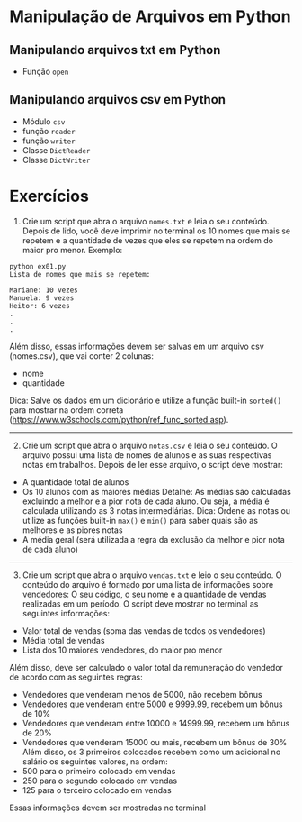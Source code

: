 # Manipulação de Arquivos em Python

## Manipulando arquivos txt em Python
* Função `open`

## Manipulando arquivos csv em Python
* Módulo `csv`
* função `reader`
* função `writer`
* Classe `DictReader`
* Classe `DictWriter`

# Exercícios

1. Crie um script que abra o arquivo `nomes.txt` e leia o seu conteúdo. Depois de lido, você deve imprimir no terminal os 10 nomes que mais se repetem e a quantidade de vezes que eles se repetem na ordem do maior pro menor. Exemplo:
```
python ex01.py
Lista de nomes que mais se repetem:

Mariane: 10 vezes
Manuela: 9 vezes
Heitor: 6 vezes
.
.
.
```

Além disso, essas informações devem ser salvas em um arquivo csv (nomes.csv), que vai conter 2 colunas:
* nome
* quantidade

Dica: Salve os dados em um dicionário e utilize a função built-in `sorted()` para mostrar na ordem correta (https://www.w3schools.com/python/ref_func_sorted.asp).

---

2. Crie um script que abra o arquivo `notas.csv` e leia o seu conteúdo. O arquivo possui uma lista de nomes de alunos e as suas respectivas notas em trabalhos. Depois de ler esse arquivo, o script deve mostrar:
* A quantidade total de alunos
* Os 10 alunos com as maiores médias
Detalhe: As médias são calculadas excluindo a melhor e a pior nota de cada aluno. Ou seja, a média é calculada utilizando as 3 notas intermediárias.
Dica: Ordene as notas ou utilize as funções built-in `max()` e `min()` para saber quais são as melhores e as piores notas
* A média geral (será utilizada a regra da exclusão da melhor e pior nota de cada aluno)

---

3. Crie um script que abra o arquivo `vendas.txt` e leio o seu conteúdo. O conteúdo do arquivo é formado por uma lista de informações sobre vendedores: O seu código, o seu nome e a quantidade de vendas realizadas em um período. O script deve mostrar no terminal as seguintes informações:
* Valor total de vendas (soma das vendas de todos os vendedores)
* Média total de vendas
* Lista dos 10 maiores vendedores, do maior pro menor

Além disso, deve ser calculado o valor total da remuneração do vendedor de acordo com as seguintes regras:
* Vendedores que venderam menos de 5000, não recebem bônus
* Vendedores que venderam entre 5000 e 9999.99, recebem um bônus de 10%
* Vendedores que venderam entre 10000 e 14999.99, recebem um bônus de 20%
* Vendedores que venderam 15000 ou mais, recebem um bônus de 30%
Além disso, os 3 primeiros colocados recebem como um adicional no salário os seguintes valores, na ordem:
* 500 para o primeiro colocado em vendas
* 250 para o segundo colocado em vendas
* 125 para o terceiro colocado em vendas

Essas informações devem ser mostradas no terminal